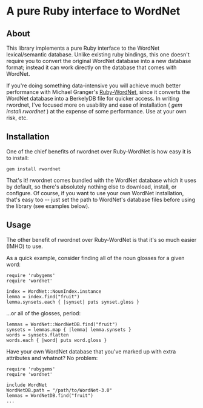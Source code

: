# A pure Ruby interface to WordNet #

## About ##

This library implements a pure Ruby interface to the WordNet lexical/semantic
database. Unlike existing ruby bindings, this one doesn't require you to convert 
the original WordNet database into a new database format; instead it can work directly
on the database that comes with WordNet.

If you're doing something data-intensive you will achieve much better performance
with Michael Granger's [Ruby-WordNet](http://www.deveiate.org/projects/Ruby-WordNet/), 
since it converts the WordNet database into a BerkelyDB file for quicker access. In 
writing rwordnet, I've focused more on usability and ease of installation ( *gem install 
rwordnet* ) at the expense of some performance. Use at your own risk, etc.

## Installation ##

One of the chief benefits of rwordnet over Ruby-WordNet is how easy it is to install:

    gem install rwordnet
    
That's it! rwordnet comes bundled with the WordNet database which it uses by default, 
so there's absolutely nothing else to download, install, or configure.
Of course, if you want to use your own WordNet installation, that's easy too -- just 
set the path to WordNet's database files before using the library (see examples below).

## Usage ##

The other benefit of rwordnet over Ruby-WordNet is that it's so much easier (IMHO) to
use. 

As a quick example, consider finding all of the noun glosses for a given word:

    require 'rubygems'
    require 'wordnet'
    
    index = WordNet::NounIndex.instance
    lemma = index.find("fruit")
    lemma.synsets.each { |synset| puts synset.gloss }

...or all of the glosses, period:

    lemmas = WordNet::WordNetDB.find("fruit")
    synsets = lemmas.map { |lemma| lemma.synsets }
    words = synsets.flatten
    words.each { |word| puts word.gloss }

Have your own WordNet database that you've marked up with extra attributes and whatnot?
No problem:

    require 'rubygems'
    require 'wordnet'
    
    include WordNet
    WordNetDB.path = "/path/to/WordNet-3.0"
    lemmas = WordNetDB.find("fruit")
    ...
